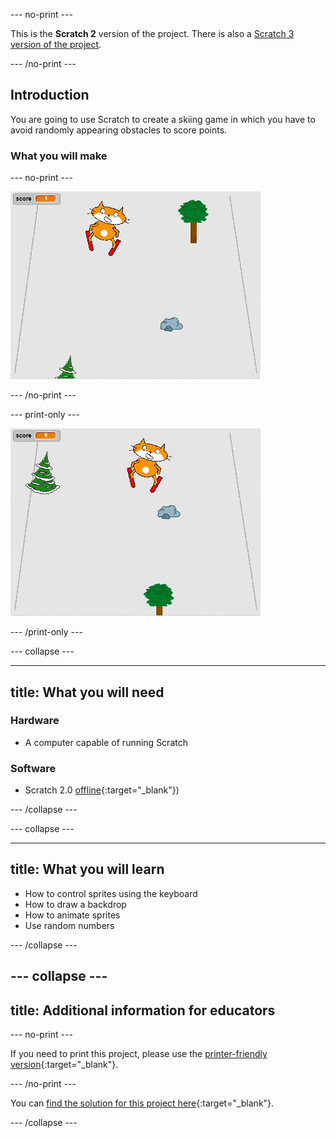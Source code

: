 --- no-print ---

This is the **Scratch 2** version of the project. There is also a [Scratch 3 version of the project](https://projects.raspberrypi.org/en/projects/scratch-cat-goes-skiing).

--- /no-print ---

## Introduction

You are going to use Scratch to create a skiing game in which you have to avoid randomly appearing obstacles to score points.

### What you will make

--- no-print ---

![complete project](images/showcase.gif)

--- /no-print ---

--- print-only ---

![complete project](images/showcase_static.gif)

--- /print-only ---

--- collapse ---

---
title: What you will need
---

### Hardware

+ A computer capable of running Scratch

### Software

+ Scratch 2.0 [offline](http://rpf.io/scratchoff){:target="_blank"})

--- /collapse ---

--- collapse ---

---
title: What you will learn
---

+ How to control sprites using the keyboard
+ How to draw a backdrop
+ How to animate sprites
+ Use random numbers

--- /collapse ---

--- collapse ---
---
title: Additional information for educators
---

--- no-print ---

If you need to print this project, please use the [printer-friendly version](https://projects.raspberrypi.org/en/projects/scratch-cat-goes-skiing-scratch2/print){:target="_blank"}.

--- /no-print ---

You can [find the solution for this project here](http://rpf.io/p/en/scratch-cat-goes-skiing-scratch2-get){:target="_blank"}.

--- /collapse ---
